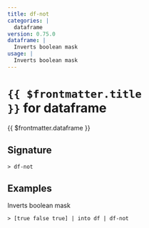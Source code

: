 ```yaml
---
title: df-not
categories: |
  dataframe
version: 0.75.0
dataframe: |
  Inverts boolean mask
usage: |
  Inverts boolean mask
---
```


# <code>{{ $frontmatter.title }}</code> for dataframe

<div class='command-title'>{{ $frontmatter.dataframe }}</div>

## Signature

```> df-not ```

## Examples

Inverts boolean mask
```shell
> [true false true] | into df | df-not
```

